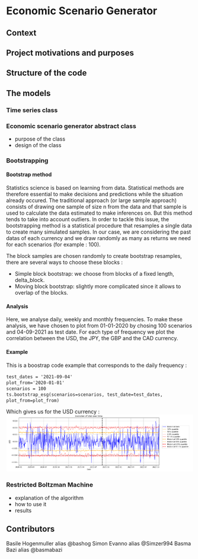 # Economic Scenario Generator

## Context

## Project motivations and purposes


## Structure of the code


## The models

### Time series class

### Economic scenario generator abstract class
- purpose of the class
- design of the class

### Bootstrapping

#### Bootstrap method

Statistics science is based on learning from data. Statistical methods are therefore essential to make decisions and predictions while the situation already occured. The traditional approach (or large sample approach) consists of drawing one sample of size n from the data and that sample is used to calculate the data estimated to make inferences on. But this method tends to take into account outliers. In order to tackle this issue, the bootstrapping method is a statistical procedure that resamples a single data to create many simulated samples. In our case, we are considering the past datas of each currency and we draw randomly as many as returns we need for each scenarios (for example : 100).

The block samples are chosen randomly to create bootstrap resamples, there are several ways to choose these blocks :

- Simple block bootstrap: we choose from blocks of a fixed length, delta_block.
- Moving block bootstrap: slightly more complicated since it allows to overlap of the blocks.

#### Analysis

Here, we analyse daily, weekly and monthly frequencies. To make these analysis, we have chosen to plot from 01-01-2020 by chosing 100 scenarios and 04-09-2021 as test date.
For each type of frequency we plot the correlation between the USD, the JPY, the GBP and the CAD currency.

#### Example 

This is a boostrap code example that corresponds to the daily frequency :

```shell
test_dates = '2021-09-04'
plot_from='2020-01-01'
scenarios = 100
ts.bootstrap_esg(scenarios=scenarios, test_date=test_dates, plot_from=plot_from)
```
Which gives us for the USD currency : 
![](img/usd.PNG)


### Restricted Boltzman Machine
- explanation of the algorithm
- how to use it
- results



## Contributors
Basile Hogenmuller alias @bashog
Simon Evanno alias @Simzer994
Basma Bazi alias @basmabazi
